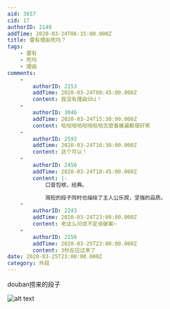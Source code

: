 ```yaml
---
aid: 3657
cid: 17
authorID: 2149
addTime: 2020-03-24T06:15:00.000Z
title: 雷有理由死吗？
tags:
    - 雷有
    - 死吗
    - 理由
comments:
    -
        authorID: 2153
        addTime: 2020-03-24T08:45:00.000Z
        content: 我没有理由Shi！
    -
        authorID: 3046
        addTime: 2020-03-24T15:30:00.000Z
        content: 哈哈哈哈哈哈哈哈怎麼看幾遍都很好笑
    -
        authorID: 2592
        addTime: 2020-03-24T16:30:00.000Z
        content: 这个可以！
    -
        authorID: 2456
        addTime: 2020-03-24T18:45:00.000Z
        content: |-
            口音包袱，经典。

            简短的段子同时也描绘了主人公乐观，坚强的品质。
    -
        authorID: 2243
        addTime: 2020-03-24T23:00:00.000Z
        content: 老这么问说不定会破案~
    -
        authorID: 2156
        addTime: 2020-03-25T23:00:00.000Z
        content: 3秒反应过来了
date: 2020-03-25T23:00:00.000Z
category: 外段
---
```


douban捞来的段子

![alt text](https://i.imgur.com/alueGJE.jpg)
